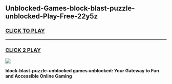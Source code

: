 
## Unblocked-Games-block-blast-puzzle-unblocked-Play-Free-22y5z
<h3>
<a href="https://premium76.site?title=block-blast-puzzle-unblocked&ref=23A">CLICK TO PLAY</a></h3>
<hr>

<h3>
<a href="https://premium76.site?title=block-blast-puzzle-unblocked&ref=23A">CLICK 2 PLAY</a>
  
</h3>

<a href="https://premium76.site?title=block-blast-puzzle-unblocked&ref=23A"><img src="https://clearcache.store/games.png"></a>


**block-blast-puzzle-unblocked games unblocked: Your Gateway to Fun and Accessible Online Gaming**

